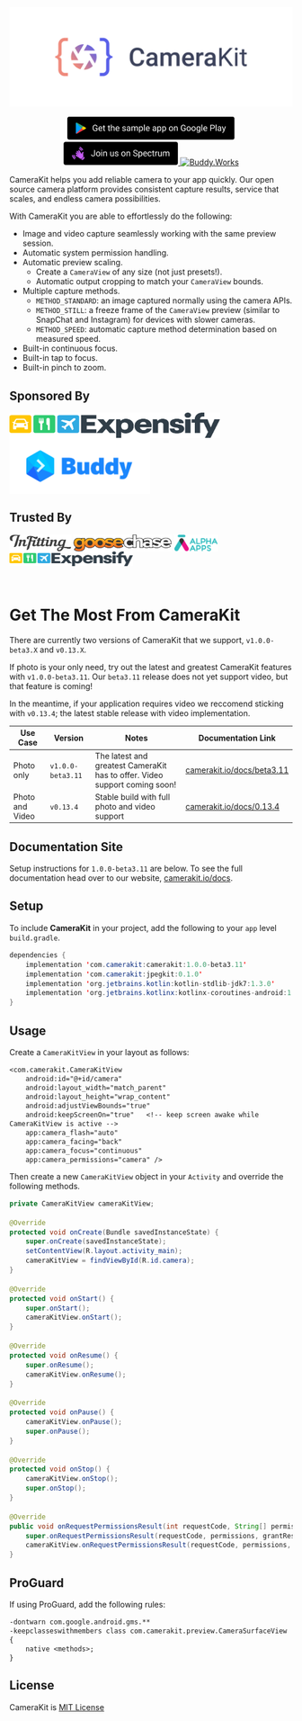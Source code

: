 <p align="center">
    <a href="https://camerakit.io" target="_blank">
        <img alt='CameraKit Header' src='.repo/gh-readme-header.svg' />
    </a>
</p>

<p align="center">
    <a href="https://play.google.com/store/apps/details?id=com.wonderkiln.camerakit.demo" target="_blank">
        <img alt='Google Play Link' height="42px" src='.repo/gh-readme-googleplay-demo-button.svg'/>
    </a>
        <a href="https://spectrum.chat/camerakit/">
        <img alt="Join Spectrum" height="42px" src=".repo/gh-readme-spectrum-button.svg" >
    </a>
    <a href="https://buddy.works/" target="_blank">
        <img alt='Buddy.Works' height="41px" src='https://assets.buddy.works/automated-dark.svg'/>
    </a>
</p>

CameraKit helps you add reliable camera to your app quickly. Our open source camera platform provides consistent capture results, service that scales, and endless camera possibilities.

With CameraKit you are able to effortlessly do the following: 

- Image and video capture seamlessly working with the same preview session.
- Automatic system permission handling.
- Automatic preview scaling.
  - Create a `CameraView` of any size (not just presets!).
  - Automatic output cropping to match your `CameraView` bounds.
- Multiple capture methods.
  - `METHOD_STANDARD`: an image captured normally using the camera APIs.
  - `METHOD_STILL`: a freeze frame of the `CameraView` preview (similar to SnapChat and Instagram) for devices with slower cameras.
  - `METHOD_SPEED`: automatic capture method determination based on measured speed.
- Built-in continuous focus.
- Built-in tap to focus.
- Built-in pinch to zoom.

## Sponsored By
<a href="https://www.expensify.com/"><img alt="Expensify" src=".repo/gh-readme-expensify-logo.svg" height="45px" width="375px" align="center"></a>
<a href="https://www.buddy.works/"><img alt="Buddy.Works" src=".repo/gh-readme-buddyworks-logo.png" height="100px"  width="250px" align="center"></a>


## Trusted By
<a href="https://www.infitting.com/"><img alt="InFitting" src=".repo/gh-readme-infitting-logo.svg" height="30px" width="110px" align="center"></a>
<a href="https://www.goosechase.com/"><img alt="GooseChase" src=".repo/gh-readme-goosechase-logo.svg" height="30px" width="175px" align="center"></a>
<a href="https://www.alpha-apps.ae/"><img alt="Alpha Apps" src=".repo/gh-readme-alphaapps-logo.png" height="30px" width="78px" align="center"></a>
<a href="https://www.expensify.com/"><img alt="Expensify" src=".repo/gh-readme-expensify-logo.svg" height="26px" width="220px" align="center"></a>

&nbsp;

# Get The Most From CameraKit
There are currently two versions of CameraKit that we support, `v1.0.0-beta3.X` and `v0.13.X`. 

If photo is your only need, try out the latest and greatest CameraKit features with `v1.0.0-beta3.11`. Our `beta3.11` release does not yet support video, but that feature is coming! 

In the meantime, if your application requires video we reccomend sticking with `v0.13.4`; the latest stable release with video implementation.


| Use Case | Version | Notes | Documentation Link |
| --- | --- | --- | --- |
| Photo only | `v1.0.0-beta3.11` | The latest and greatest CameraKit has to offer. Video support coming soon! | [camerakit.io/docs/beta3.11](https://camerakit.io/docs?v=1.0.0-beta3.10) |
| Photo and Video | `v0.13.4` | Stable build with full photo and video support | [camerakit.io/docs/0.13.4](https://camerakit.io/docs?v=0.13.2) |


## Documentation Site
Setup instructions for `1.0.0-beta3.11` are below. To see the full documentation head over to our website, [camerakit.io/docs](https://camerakit.io/docs).


## Setup
To include __CameraKit__ in your project, add the following to your `app` level `build.gradle`.
```java
dependencies {
    implementation 'com.camerakit:camerakit:1.0.0-beta3.11'
    implementation 'com.camerakit:jpegkit:0.1.0'
    implementation 'org.jetbrains.kotlin:kotlin-stdlib-jdk7:1.3.0'
    implementation 'org.jetbrains.kotlinx:kotlinx-coroutines-android:1.0.0'
}
```
## Usage
Create a `CameraKitView` in your layout as follows:
```
<com.camerakit.CameraKitView
    android:id="@+id/camera"
    android:layout_width="match_parent"
    android:layout_height="wrap_content"
    android:adjustViewBounds="true"
    android:keepScreenOn="true"   <!-- keep screen awake while CameraKitView is active -->
    app:camera_flash="auto"
    app:camera_facing="back"
    app:camera_focus="continuous"
    app:camera_permissions="camera" />
```

Then create a new `CameraKitView` object in your `Activity` and override the following methods.
```java
private CameraKitView cameraKitView;

@Override
protected void onCreate(Bundle savedInstanceState) {
    super.onCreate(savedInstanceState);
    setContentView(R.layout.activity_main);
    cameraKitView = findViewById(R.id.camera);
}

@Override
protected void onStart() {
    super.onStart();
    cameraKitView.onStart();
}

@Override
protected void onResume() {
    super.onResume();
    cameraKitView.onResume();
}

@Override
protected void onPause() {
    cameraKitView.onPause();
    super.onPause();
}

@Override
protected void onStop() {
    cameraKitView.onStop();
    super.onStop();
}

@Override
public void onRequestPermissionsResult(int requestCode, String[] permissions, int[] grantResults) {
    super.onRequestPermissionsResult(requestCode, permissions, grantResults);
    cameraKitView.onRequestPermissionsResult(requestCode, permissions, grantResults);
}
```
## ProGuard
If using ProGuard, add the following rules:
```
-dontwarn com.google.android.gms.**
-keepclasseswithmembers class com.camerakit.preview.CameraSurfaceView {
    native <methods>;
}
```

## License
CameraKit is [MIT License](https://github.com/CameraKit/CameraKit-Android/blob/master/LICENSE)
